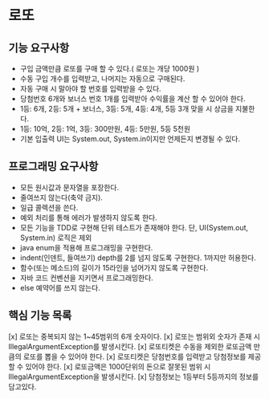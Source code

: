 # 로또

## 기능 요구사항
* 구입 금액만큼 로또를 구매 할 수 있다.( 로또는 개당 1000원 )
* 수동 구입 개수를 입력받고, 나머지는 자동으로 구매된다.
* 자동 구매 시 말아야 할 번호를 입력받을 수 있다.
* 당첨번호 6개와 보너스 번호 1개를 입력받아 수익률을 계산 할 수 있어야 한다.
* 1등: 6개, 2등: 5개 + 보너스, 3등: 5개, 4등: 4개, 5등 3개 맞을 시 상금을 지불한다.
* 1등: 10억, 2등: 1억, 3등: 300만원, 4등: 5만원, 5등 5천원
* 기본 입출력 UI는 System.out, System.in이지만 언제든지 변경될 수 있다.

## 프로그래밍 요구사항
* 모든 원시값과 문자열을 포장한다.
* 줄여쓰지 않는다(축약 금지).
* 일급 콜렉션을 쓴다.
* 예외 처리를 통해 에러가 발생하지 않도록 한다.
* 모든 기능을 TDD로 구현해 단위 테스트가 존재해야 한다. 단, UI(System.out, System.in) 로직은 제외
* java enum을 적용해 프로그래밍을 구현한다.
* indent(인덴트, 들여쓰기) depth를 2를 넘지 않도록 구현한다. 1까지만 허용한다.
* 함수(또는 메소드)의 길이가 15라인을 넘어가지 않도록 구현한다.
* 자바 코드 컨벤션을 지키면서 프로그래밍한다.
* else 예약어를 쓰지 않는다.

## 핵심 기능 목록
[x] 로또는 중복되지 않는 1~45범위의 6개 숫자이다.
[x] 로또는 범위외 숫자가 존재 시 IllegalArgumentException를 발생시킨다.
[x] 로또티켓은 수동을 제외한 로또금액 만큼의 로또를 뽑을 수 있어야 한다.
[x] 로또티켓은 당첨번호를 입력받고 당첨정보를 제공 할 수 있어야 한다.
[x] 로또금액은 1000단위의 돈으로 잘못된 범위 시 IllegalArgumentException을 발생시킨다.
[x] 당첨정보는 1등부터 5등까지의 정보를 담고있다.
